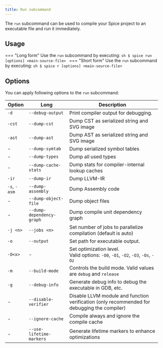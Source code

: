```yaml
---
title: Run subcommand
---
```


The `run` subcommand can be used to compile your Spice project to an executable file and run it immediately.

## Usage
=== "Long form"
    Use the `run` subcommand by executing:
    ```sh
    $ spice run [options] <main-source-file>
    ```
=== "Short form"
    Use the `run` subcommand by executing:
    ```sh
    $ spice r [options] <main-source-file>
    ```

## Options
You can apply following options to the `run` subcommand:

| Option       | Long                      | Description                                                                                 |
|--------------|---------------------------|---------------------------------------------------------------------------------------------|
| `-d`         | `--debug-output`          | Print compiler output for debugging.                                                        |
| `-cst`       | `--dump-cst`              | Dump CST as serialized string and SVG image                                                 |
| `-ast`       | `--dump-ast`              | Dump AST as serialized string and SVG image                                                 |
| -            | `--dump-symtab`           | Dump serialized symbol tables                                                               |
| -            | `--dump-types`            | Dump all used types                                                                         |
| -            | `--dump-cache-stats`      | Dump stats for compiler-internal lookup caches                                              |
| `-ir`        | `--dump-ir`               | Dump LLVM-IR                                                                                |
| `-s`, `-asm` | `--dump-assembly`         | Dump Assembly code                                                                          |
| -            | `--dump-object-file`      | Dump object files                                                                           |
| -            | `--dump-dependency-graph` | Dump compile unit dependency graph                                                          |
| `-j <n>`     | `--jobs <n>`              | Set number of jobs to parallelize compilation (default is auto)                             |
| `-o`         | `--output`                | Set path for executable output.                                                             |
| `-O<x>`      | -                         | Set optimization level. <br> Valid options: `-O0`, `-O1`, `-O2`, `-O3`, `-Os`, `-Oz`        |
| `-m`         | `--build-mode`            | Controls the build mode. Valid values are `debug` and `release`                             |
| `-g`         | `--debug-info`            | Generate debug info to debug the executable in GDB, etc.                                    |
| -            | `--disable-verifier`      | Disable LLVM module and function verification (only recommended for debugging the compiler) |
| -            | `--ignore-cache`          | Compile always and ignore the compile cache                                                 |
| -            | `--use-lifetime-markers`  | Generate lifetime markers to enhance optimizations                                          |